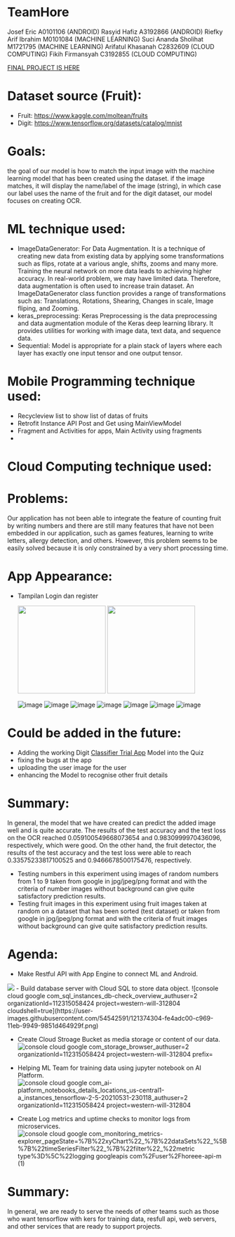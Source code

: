 # TeamHore
Josef Eric A0101106 (ANDROID)
Rasyid Hafiz A3192866 (ANDROID)
Riefky Arif Ibrahim M0101084 (MACHINE LEARNING)
Suci Ananda Sholihat M1721795 (MACHINE LEARNING)
Arifatul Khasanah C2832609 (CLOUD COMPUTING)
Fikih Firmansyah C3192855 (CLOUD COMPUTING)

[FINAL PROJECT IS HERE](https://github.com/joseferic/TeamHore/tree/main/Mobile%20Development/PastiinUI)

# Dataset source (Fruit):
 - Fruit: https://www.kaggle.com/moltean/fruits
 - Digit: https://www.tensorflow.org/datasets/catalog/mnist

# Goals:
the goal of our model is how to match the input image with the machine learning model that has been created using the dataset. if the image matches, it will display the name/label of the image (string), in which case our label uses the name of the fruit and for the digit dataset, our model focuses on creating OCR.

# ML technique used:
 - ImageDataGenerator: For Data Augmentation. It is a technique of creating new data from existing data by applying some transformations such as flips, rotate at a various angle, shifts, zooms and many more. Training the neural network on more data leads to achieving higher accuracy. In real-world problem, we may have limited data. Therefore, data augmentation is often used to increase train dataset. An ImageDataGenerator class function provides a range of transformations such as: Translations, Rotations, Shearing, Changes in scale, Image fliping, and Zooming.
 - keras_preprocessing: Keras Preprocessing is the data preprocessing and data augmentation module of the Keras deep learning library. It provides utilities for working with image data, text data, and sequence data.
 - Sequential: Model is appropriate for a plain stack of layers where each layer has exactly one input tensor and one output tensor.

# Mobile Programming technique used:
- Recycleview list to show list of datas of fruits
- Retrofit Instance API Post and Get using MainViewModel
- Fragment and Activities for apps, Main Activity using fragments 
-

# Cloud Computing technique used:

# Problems:
Our application has not been able to integrate the feature of counting fruit by writing numbers and there are still many features that have not been embedded in our application, such as games features, learning to write letters, allergy detection, and others. However, this problem seems to be easily solved because it is only constrained by a very short processing time.

# App Appearance:
 - Tampilan Login dan register
 
    <img src="https://user-images.githubusercontent.com/80331973/121385638-7cf84700-c973-11eb-97de-90344630cde9.png" width="200"> <img src="https://user-images.githubusercontent.com/80331973/121385668-841f5500-c973-11eb-8e3b-b7ff6b77c5e8.png" width="200">
    
    ![image](https://user-images.githubusercontent.com/80331973/121390646-c9458600-c977-11eb-8246-c71cae4e5889.png)
    ![image](https://user-images.githubusercontent.com/80331973/121390695-d3678480-c977-11eb-962a-288eab091349.png)
    ![image](https://user-images.githubusercontent.com/80331973/121390755-e24e3700-c977-11eb-917f-28d9a2bf1dfe.png)
    ![image](https://user-images.githubusercontent.com/80331973/121390798-ed08cc00-c977-11eb-8220-02e2f9906ef5.png)
    ![image](https://user-images.githubusercontent.com/80331973/121390819-f3974380-c977-11eb-93ca-bf1729dda341.png)
    ![image](https://user-images.githubusercontent.com/80331973/121390878-ff830580-c977-11eb-9da9-8267e390c3dc.png)
    ![image](https://user-images.githubusercontent.com/80331973/121390900-06117d00-c978-11eb-836c-423641ab2cd1.png)

# Could be added in the future:
 - Adding the working Digit [Classifier Trial App](https://github.com/joseferic/TeamHore/tree/main/Mobile%20Development/digit_classifier) Model into the Quiz 
 - fixing the bugs at the app
 - uploading the user image for the user
 - enhancing the Model to recognise other fruit details 

# Summary:
In general, the model that we have created can predict the added image well and is quite accurate. The results of the test accuracy and the test loss on the OCR reached 0.059100549668073654 and 0.9830999970436096, respectively, which were good. On the other hand, the fruit detector, the results of the test accuracy and the test loss were able to reach 0.33575233817100525 and 0.9466678500175476, respectively.

 - Testing numbers in this experiment using images of random numbers from 1 to 9 taken from google in jpg/jpeg/png format and with the criteria of number images without background can give quite satisfactory prediction results.
 - Testing fruit images in this experiment using fruit images taken at random on a dataset that has been sorted (test dataset) or taken from google in jpg/jpeg/png format and with the criteria of fruit images without background can give quite satisfactory prediction results.

# Agenda:
 -  Make Restful API with App Engine to connect ML and Android.
<img src="https://user-images.githubusercontent.com/54542591/121374228-eecb9300-c969-11eb-9646-f8e6010cd57f.png" >
 -  Build database server with Cloud SQL to store data object.
![console cloud google com_sql_instances_db-check_overview_authuser=2 organizationId=112315058424 project=western-will-312804 cloudshell=true](https://user-images.githubusercontent.com/54542591/121374304-fe4adc00-c969-11eb-9949-9851d464929f.png)

 -  Create Cloud Stroage Bucket as media storage or content of our data.
![console cloud google com_storage_browser_authuser=2 organizationId=112315058424 project=western-will-312804 prefix=](https://user-images.githubusercontent.com/54542591/121374362-09057100-c96a-11eb-92b3-b9b3ed50411f.png)

 -  Helping ML Team for training data using jupyter notebook on AI Platform.
![console cloud google com_ai-platform_notebooks_details_locations_us-central1-a_instances_tensorflow-2-5-20210531-230118_authuser=2 organizationId=112315058424 project=western-will-312804](https://user-images.githubusercontent.com/54542591/121374433-16226000-c96a-11eb-9651-0e40b4bf16c0.png)

 -  Create Log metrics and uptime checks to monitor logs from microservices.
![console cloud google com_monitoring_metrics-explorer_pageState=%7B%22xyChart%22_%7B%22dataSets%22_%5B%7B%22timeSeriesFilter%22_%7B%22filter%22_%22metric type%3D%5C%22logging googleapis com%2Fuser%2Fhoreee-api-m (1)](https://user-images.githubusercontent.com/54542591/121374509-25a1a900-c96a-11eb-8781-eee5136b4bf1.png)


# Summary:
In general, we are ready to serve the needs of other teams such as those who want tensorflow with kers for training data, resfull api, web servers, and other services that are ready to support projects.
